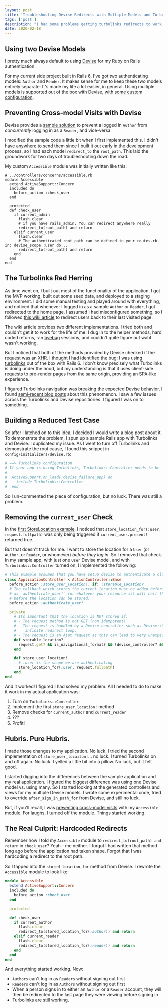 ```yaml
---
layout: post
title: 'Troubleshooting Devise Redirects with Multiple Models and Turbolinks'
tags: ['post']
description: "I had some problems getting turbolinks redirects to work with multiple Devise models. Here's how I figured it out."
date: 2020-02-18
---
```


## Using two Devise Models

I pretty much always default to using [Devise](https://github.com/heartcombo/devise) for my Ruby on Rails authentication.

For my current side project built in Rails 6, I've got two authenticating models: `Author` and `Reader`. It makes sense for me to keep these two models entirely separate. It's made my life a lot easier, in general. Using multiple models is supported out of the box with Devise, [with some custom configuration](https://github.com/heartcombo/devise/wiki/How-to-Setup-Multiple-Devise-User-Models). 

## Preventing Cross-model Visits with Devise

Devise provides a [sample solution](https://github.com/heartcombo/devise/wiki/How-to-Setup-Multiple-Devise-User-Models#6-fix-cross-model-visits-fancy-name-for-users-can-visit-admins-login-and-viceversa-and-mess-up-your-auth-tokens) to prevent a logged in `Author` from *concurrently* logging in as a `Reader`, and vice-versa.

I modified the sample code a little bit when I first implemented this. I didn't have anywhere to send them since I built it out early in the development process, so I had each model `redirect_to` the `root_path`. This laid the groundwork for two days of troubleshooting down the road. 

My custom `Accessible` module was initially written like this: 

```
# ../controllers/concerns/accessible.rb
module Accessible
  extend ActiveSupport::Concern
  included do
    before_action :check_user
  end

  protected
  def check_user
    if current_admin
      flash.clear
      # if you have rails_admin. You can redirect anywhere really
      redirect_to(root_path) and return
    elsif current_user
      flash.clear
      # The authenticated root path can be defined in your routes.rb in: devise_scope :user do...
      redirect_to(root_path) and return
    end
  end
end
```

## The Turbolinks Red Herring

As time went on, I built out most of the functionality of the application. I got the MVP working, built out some seed data, and deployed to a staging environment. I did some manual testing and played around with everything, and noticed that whenever I logged in as a sample `Author` or `Reader`, I got redirected to the home page. I assumed I had misconfigured something, so I followed [this wiki article](https://github.com/heartcombo/devise/wiki/How-To:-Redirect-back-to-current-page-after-sign-in,-sign-out,-sign-up,-update) to redirect users back to their last visited page. 

The wiki article provides two different implementations. I tried both and couldn't get it to work for the life of me. I dug in to the helper methods, hard coded returns, ran [byebug](https://github.com/deivid-rodriguez/byebug) sessions, and couldn't quite figure out waht wasn't working. 

But I noticed that both of the methods provided by Devise checked if the request was an [XHR](https://developer.mozilla.org/en-US/docs/Web/API/XMLHttpRequest). I thought I had identified the bug: I was using [turbolinks](https://github.com/turbolinks/turbolinks) out of the box with Rails 6. I don't know precisely what Turbolinks is doing under the hood, but my understanding is that it uses client-side requests to pre-render pages from the same origin, providing an SPA-like experience. 

I figured Turbolinks navigation was breaking the expected Devise behavior. I found [semi-recent blog posts](https://www.oarod.com/2017/01/29/turbolinks-with-devise/) about this phenomenon. I saw a few issues across the Turbolinks and Devise repositiories. I figured I was on to something. 

## Building a Reduced Test Case

So after I latched on to this idea, I decided I would write a blog post about it. To demonstrate the problem, I spun up a sample Rails app with Turbolinks and Devise. I duplicated my issue. As I went to turn off Turbolinks and demonstrate the root cause, I found this snippet in `config/initializers/devise.rb`: 

```rb
# ==> Turbolinks configuration
# If your app is using Turbolinks, Turbolinks::Controller needs to be included to make redirection work correctly:
#
#  ActiveSupport.on_load(:devise_failure_app) do
#    include Turbolinks::Controller
#  end
```

So I un-commented the piece of configuration, but no luck. There was still a problem. 

## Removing the `current_user` Check

In the [first StoreLocation example](https://github.com/heartcombo/devise/wiki/How-To:-Redirect-back-to-current-page-after-sign-in,-sign-out,-sign-up,-update#storelocation-to-the-rescue), I noticed that `store_location_for(:user, request.fullpath)` was only being triggered if `current_user.present?` returned true. 

But that doesn't track for me. I want to store the location for a `User` (or `Author`, or `Reader`, or whomever) *before they log in*. So I removed that check. In my sample app, with just one `User` Devise model, and with `Turbolinks::Controller` turned on, I implemented the following: 

```rb
# This example assumes that you have setup devise to authenticate a class named User.
class ApplicationController < ActionController::Base
  before_action :store_user_location!, if: :storable_location?
  # The callback which stores the current location must be added before you authenticate the user 
  # as `authenticate_user!` (or whatever your resource is) will halt the filter chain and redirect 
  # before the location can be stored.
  before_action :authenticate_user!

  private
    # Its important that the location is NOT stored if:
    # - The request method is not GET (non idempotent)
    # - The request is handled by a Devise controller such as Devise::SessionsController as that could cause an 
    #    infinite redirect loop.
    # - The request is an Ajax request as this can lead to very unexpected behaviour.
    def storable_location?
      request.get? && is_navigational_format? && !devise_controller? && !request.xhr? 
    end

    def store_user_location!
      # :user is the scope we are authenticating
      store_location_for(:user, request.fullpath)
    end
end
```

And it worked! I figured I had solved my problem. All I needed to do to make it work in my actual application was: 

1. Turn on `Turbolinks::Controller`
2. Implement the first `store_user_location!` method
3. Remove checks for `current_author` and `current_reader`
4. ??? 
5. Profit!

## Hubris. Pure Hubris. 

I made those changes to my application. No luck. I tried the second implementation of `store_user_locaiton!`... no luck. I turned Turbolinks on and off again. No luck. I yelled a little bit into a pillow. No luck, but it felt good. 

I started digging into the differences between the sample application and my real application. I figured the biggest difference was using one Devise model vs. using many. So I started looking at the generated controllers and views for my multiple Devise models. I wrote some experimental code, tried to override `after_sign_in_path_for` from Devise, and still no luck. 

But, if you'll recall, I was [preventing cross-model visits](#preventing-cross-model-visits-with-devise) with my `Accessible` module. For laughs, I turned off the module. Things started working. 

## The Real Culprit: Hardcoded Redirects 

Remember how I told my `Accessible` module to `redirect_to(root_path) and return` in `check_user`? Yeah - me neither. I forgot I had written that method long ago before the application had taken shape. Forgot that I was hardcoding a redirect to the root path. 

So I tapped into the `stored_location_for` method from Devise. I rewrote the `Accessible` module to look like: 

```rb
module Accessible
  extend ActiveSupport::Concern
  included do
    before_action :check_user
  end

  protected

  def check_user
    if current_author
      flash.clear
      redirect_to(stored_location_for(:author)) and return
    elsif current_reader
      flash.clear
      redirect_to(stored_location_for(:reader)) and return
    end
  end
end
```

And everything started working. Now: 

* `Authors` can't log in as `Readers` without signing out first
* `Readers` can't log in as `Authors` without signing out first 
* When a person signs in to either an `Author` or a `Reader` account, they will then be redirected to the last page they were viewing before signing in 
* Turbolinks are still working.
